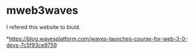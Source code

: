 # mweb3waves

I refered this website to biuld.

*https://blog.wavesplatform.com/waves-launches-course-for-web-3-0-devs-7c5f93ce9759
